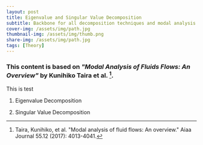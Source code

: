 ```yaml
---
layout: post
title: Eigenvalue and Singular Value Decomposition
subtitle: Backbone for all decomposition techniques and modal analysis
cover-img: /assets/img/path.jpg
thumbnail-img: /assets/img/thumb.png
share-img: /assets/img/path.jpg
tags: [Theory]
---
```


### This content is based on *"Modal Analysis of Fluids Flows: An Overview"* by Kunihiko Taira et al. [^1]. 

This is test

1. Eigenvalue Decomposition



2. Singular Value Decomposition




[^1]: Taira, Kunihiko, et al. "Modal analysis of fluid flows: An overview." Aiaa Journal 55.12 (2017): 4013-4041. 
